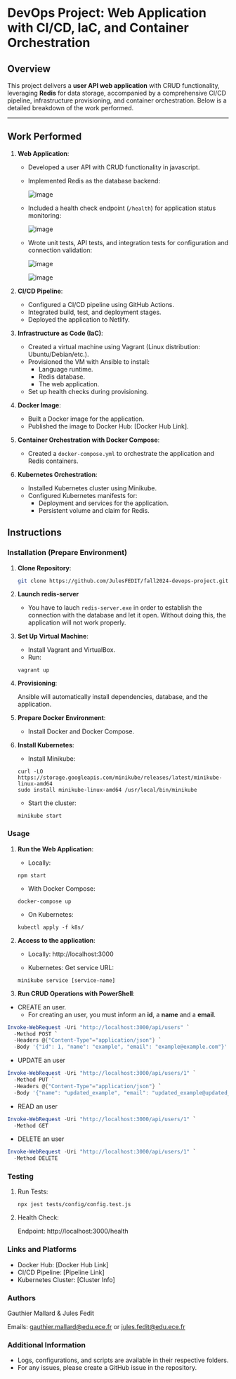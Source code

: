 # DevOps Project: Web Application with CI/CD, IaC, and Container Orchestration

## Overview

This project delivers a **user API web application** with CRUD functionality, leveraging **Redis** for data storage, accompanied by a comprehensive CI/CD pipeline, infrastructure provisioning, and container orchestration. Below is a detailed breakdown of the work performed.

---

## Work Performed

1. **Web Application**:
   - Developed a user API with CRUD functionality in javascript.
   - Implemented Redis as the database backend:
   
     ![image](https://github.com/user-attachments/assets/cf00bead-30b7-4016-9d21-edd9a4389ef9)

   - Included a health check endpoint (`/health`) for application status monitoring:
   
     ![image](https://github.com/user-attachments/assets/856d6821-af79-4b7b-b169-18387435961e)

   - Wrote unit tests, API tests, and integration tests for configuration and connection validation:
  
     ![image](https://github.com/user-attachments/assets/db969a00-22c2-4cec-8f07-b0723f076fb0)

     ![image](https://github.com/user-attachments/assets/d26d9227-af6d-448b-9693-a3fd3e26d231)



2. **CI/CD Pipeline**:
   - Configured a CI/CD pipeline using GitHub Actions.
   - Integrated build, test, and deployment stages.
   - Deployed the application to Netlify.

3. **Infrastructure as Code (IaC)**:
   - Created a virtual machine using Vagrant (Linux distribution: Ubuntu/Debian/etc.).
   - Provisioned the VM with Ansible to install:
     - Language runtime.
     - Redis database.
     - The web application.
   - Set up health checks during provisioning.

4. **Docker Image**:
   - Built a Docker image for the application.
   - Published the image to Docker Hub: [Docker Hub Link].

5. **Container Orchestration with Docker Compose**:
   - Created a `docker-compose.yml` to orchestrate the application and Redis containers.

6. **Kubernetes Orchestration**:
   - Installed Kubernetes cluster using Minikube.
   - Configured Kubernetes manifests for:
     - Deployment and services for the application.
     - Persistent volume and claim for Redis.

## Instructions

### Installation (Prepare Environment)

1. **Clone Repository**:
   ```bash
   git clone https://github.com/JulesFEDIT/fall2024-devops-project.git
   ```

2. **Launch redis-server**
   - You have to lauch `redis-server.exe` in order to establish the connection with the database and let it open. Without doing this, the application will not work properly.
  
3. **Set Up Virtual Machine**:
    - Install Vagrant and VirtualBox.
    - Run:
    ```
    vagrant up
    ```
4. **Provisioning**:

    Ansible will automatically install dependencies, database, and the application.
5. **Prepare Docker Environment**:

    - Install Docker and Docker Compose.
6. **Install Kubernetes**:

    - Install Minikube:
    ```
    curl -LO https://storage.googleapis.com/minikube/releases/latest/minikube-linux-amd64
    sudo install minikube-linux-amd64 /usr/local/bin/minikube
    ```

    - Start the cluster:
    ```
    minikube start
    ```

### Usage

1. **Run the Web Application**:

    - Locally:
    ```
    npm start
    ```

    - With Docker Compose:
    ```
    docker-compose up
    ```

    - On Kubernetes:
    ```
    kubectl apply -f k8s/
    ```

2. **Access to the application**:

    - Locally: http://localhost:3000

    - Kubernetes: Get service URL:
    ```
    minikube service [service-name]
    ```
3. **Run CRUD Operations with PowerShell**:
- CREATE an user.
  - For creating an user, you must inform an **id**, a **name** and a **email**.
```powershell
Invoke-WebRequest -Uri "http://localhost:3000/api/users" `
  -Method POST `
  -Headers @{"Content-Type"="application/json"} `
  -Body '{"id": 1, "name": "example", "email": "example@example.com"}'
```
- UPDATE an user
```powershell
Invoke-WebRequest -Uri "http://localhost:3000/api/users/1" `
  -Method PUT `
  -Headers @{"Content-Type"="application/json"} `
  -Body '{"name": "updated_example", "email": "updated_example@updated_example.com"}'
``` 
- READ an user
```powershell
Invoke-WebRequest -Uri "http://localhost:3000/api/users/1" `
  -Method GET
``` 
- DELETE an user
```powershell
Invoke-WebRequest -Uri "http://localhost:3000/api/users/1" `
  -Method DELETE
``` 

### Testing

1. Run Tests:
    ```
    npx jest tests/config/config.test.js
    ```

2. Health Check:

    Endpoint: http://localhost:3000/health 


### Links and Platforms

   - Docker Hub: [Docker Hub Link]
   - CI/CD Pipeline: [Pipeline Link]
   - Kubernetes Cluster: [Cluster Info]

   
### Authors

Gauthier Mallard & Jules Fedit

Emails: gauthier.mallard@edu.ece.fr  or jules.fedit@edu.ece.fr


### Additional Information

   - Logs, configurations, and scripts are available in their respective folders.
   - For any issues, please create a GitHub issue in the repository.



